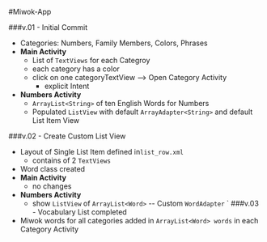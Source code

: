 #Miwok-App

###v.01 - Initial Commit
* Categories: Numbers, Family Members, Colors, Phrases
* **Main Activity**
    * List of `TextViews` for each Categroy
    * each category has a color
    * click on one categoryTextView --> Open Category Activity
        + explicit Intent
* **Numbers Activity**
    * `ArrayList<String>` of ten English Words for Numbers
    * Populated `ListView` with default `ArrayAdapter<String>` and default List Item View

###v.02 - Create Custom List View
* Layout of Single List Item defined in`list_row.xml`
    * contains of 2 `TextViews`
* Word class created
* **Main Activity**
    * no changes
* **Numbers Activity**
    * show `ListView` of `ArrayList<Word>` -- Custom `WordAdapter`
    `
###v.03 - Vocabulary List completed
* Miwok words for all categories added in `ArrayList<Word> words` in each Category Activity